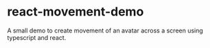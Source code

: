 # react-movement-demo
A small demo to create movement of an avatar across a screen using typescript and react.

